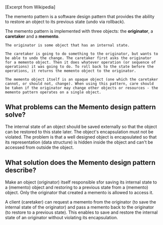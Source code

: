 [Excerpt from Wikipedia]

The memento pattern is a software design pattern that provides the ability to restore an object to its previous state (undo via rollback).

The memento pattern is implemented with three objects: the **originator**, a **caretaker** and a **memento**. 

`The originator is some object that has an internal state. 
`

`The caretaker is going to do something to the originator, but wants to be able to undo the change. The caretaker first asks the originator for a memento object. Then it does whatever operation (or sequence of operations) it was going to do. To roll back to the state before the operations, it returns the memento object to the originator. 
`

`The memento object itself is an opaque object (one which the caretaker cannot, or should not, change). When using this pattern, care should be taken if the originator may change other objects or resources - the memento pattern operates on a single object.
`

What problems can the Memento design pattern solve?
--

The internal state of an object should be saved externally so that the object can be restored to this state later.
The object's encapsulation must not be violated.
The problem is that a well designed object is encapsulated so that its representation (data structure) is hidden inside the object and can't be accessed from outside the object.

What solution does the Memento design pattern describe?
--

Make an object (originator) itself responsible sfor saving its internal state to a (memento) object and restoring to a previous state from a (memento) object.
Only the originator that created a memento is allowed to access it.

A client (caretaker) can request a memento from the originator (to save the internal state of the originator) and pass a memento back to the originator (to restore to a previous state). 
This enables to save and restore the internal state of an originator without violating its encapsulation.